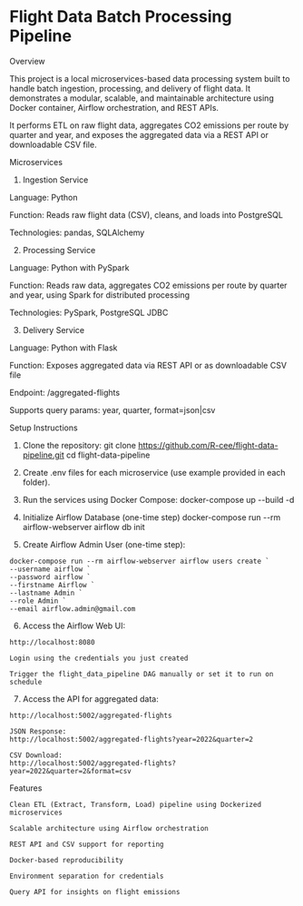 # Flight Data Batch Processing Pipeline

Overview

  This project is a local microservices-based data processing system built to handle batch ingestion, processing, and delivery of flight data. It demonstrates a modular, scalable, and maintainable architecture using Docker container, Airflow orchestration, and REST APIs.

  It performs ETL on raw flight data, aggregates CO2 emissions per route by quarter and year, and exposes the aggregated data via a REST API or downloadable CSV file.

Microservices

1. Ingestion Service

  Language: Python
  
  Function: Reads raw flight data (CSV), cleans, and loads into PostgreSQL
  
  Technologies: pandas, SQLAlchemy

2. Processing Service

  Language: Python with PySpark
  
  Function: Reads raw data, aggregates CO2 emissions per route by quarter and year, using Spark for distributed processing
  
  Technologies: PySpark, PostgreSQL JDBC

3. Delivery Service

  Language: Python with Flask
  
  Function: Exposes aggregated data via REST API or as downloadable CSV file
  
  Endpoint: /aggregated-flights
  
  Supports query params: year, quarter, format=json|csv

Setup Instructions

  1. Clone the repository:
    git clone https://github.com/R-cee/flight-data-pipeline.git
    cd flight-data-pipeline
  
  2. Create .env files for each microservice (use example provided in each folder).
     
  3. Run the services using Docker Compose:
     docker-compose up --build -d

  4. Initialize Airflow Database (one-time step)
     docker-compose run --rm airflow-webserver airflow db init

  6. Create Airflow Admin User (one-time step):

    docker-compose run --rm airflow-webserver airflow users create `
    --username airflow `
    --password airflow `
    --firstname Airflow `
    --lastname Admin `
    --role Admin `
    --email airflow.admin@gmail.com

  6. Access the Airflow Web UI:

    http://localhost:8080

    Login using the credentials you just created
    
    Trigger the flight_data_pipeline DAG manually or set it to run on schedule
     
  7. Access the API for aggregated data:
     
    http://localhost:5002/aggregated-flights
       
    JSON Response:
    http://localhost:5002/aggregated-flights?year=2022&quarter=2

    CSV Download:
    http://localhost:5002/aggregated-flights?year=2022&quarter=2&format=csv
  

Features

    Clean ETL (Extract, Transform, Load) pipeline using Dockerized microservices
  
    Scalable architecture using Airflow orchestration

    REST API and CSV support for reporting

    Docker-based reproducibility
  
    Environment separation for credentials
  
    Query API for insights on flight emissions
